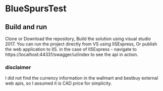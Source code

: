 # BlueSpursTest

## Build and run
Clone or Download the repository,
Build the solution using visual studio 2017.
You can run the project directly from VS using IISExpress, Or publish the web application to IIS.
in the case of IISExpress - navigate to https://localhost:44331/swagger/ui/index to see the api in action.

### disclaimer
I did not find the currency information in the wallmart and bestbuy external web apis,
so I assumed it is CAD price for simplicity.